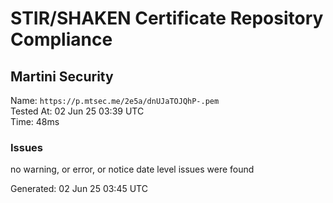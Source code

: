 # STIR/SHAKEN Certificate Repository Compliance

## Martini Security

Name: `https://p.mtsec.me/2e5a/dnUJaTOJQhP-.pem`\
Tested At: 02 Jun 25 03:39 UTC\
Time: 48ms

### Issues

no warning, or error, or notice date level issues were found

Generated: 02 Jun 25 03:45 UTC